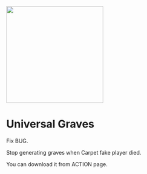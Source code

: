 <img src="https://i.imgur.com/bzeKsL1.png" width="256px"/>

# Universal Graves
Fix BUG.

Stop generating graves when Carpet fake player died.

You can download it from ACTION page.

